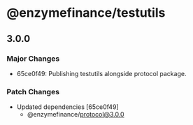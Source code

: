 # @enzymefinance/testutils

## 3.0.0
### Major Changes

- 65ce0f49: Publishing testutils alongside protocol package.

### Patch Changes

- Updated dependencies [65ce0f49]
  - @enzymefinance/protocol@3.0.0
